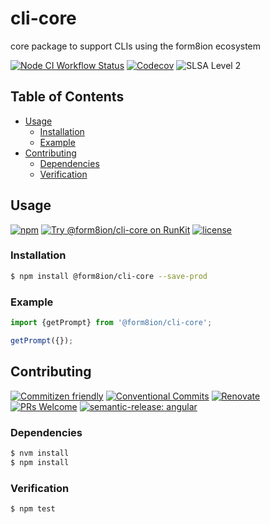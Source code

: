 # cli-core

core package to support CLIs using the form8ion ecosystem

<!--status-badges start -->

[![Node CI Workflow Status][github-actions-ci-badge]][github-actions-ci-link]
[![Codecov][coverage-badge]][coverage-link]
![SLSA Level 2][slsa-badge]

<!--status-badges end -->

## Table of Contents

* [Usage](#usage)
  * [Installation](#installation)
  * [Example](#example)
* [Contributing](#contributing)
  * [Dependencies](#dependencies)
  * [Verification](#verification)

## Usage

<!--consumer-badges start -->

[![npm][npm-badge]][npm-link]
[![Try @form8ion/cli-core on RunKit][runkit-badge]][runkit-link]
[![license][license-badge]][license-link]

<!--consumer-badges end -->

### Installation

```sh
$ npm install @form8ion/cli-core --save-prod
```

### Example

```javascript
import {getPrompt} from '@form8ion/cli-core';

getPrompt({});
```

## Contributing

<!--contribution-badges start -->

[![Commitizen friendly][commitizen-badge]][commitizen-link]
[![Conventional Commits][commit-convention-badge]][commit-convention-link]
[![Renovate][renovate-badge]][renovate-link]
[![PRs Welcome][PRs-badge]][PRs-link]
[![semantic-release: angular][semantic-release-badge]][semantic-release-link]

<!--contribution-badges end -->

### Dependencies

```sh
$ nvm install
$ npm install
```

### Verification

```sh
$ npm test
```

[github-actions-ci-link]: https://github.com/form8ion/cli-core/actions?query=workflow%3A%22Node.js+CI%22+branch%3Amaster

[github-actions-ci-badge]: https://img.shields.io/github/actions/workflow/status/form8ion/cli-core/node-ci.yml.svg?branch=master&logo=github

[coverage-link]: https://codecov.io/github/form8ion/cli-core

[coverage-badge]: https://img.shields.io/codecov/c/github/form8ion/cli-core?logo=codecov

[slsa-badge]: https://slsa.dev/images/gh-badge-level2.svg

[commitizen-link]: http://commitizen.github.io/cz-cli/

[commitizen-badge]: https://img.shields.io/badge/commitizen-friendly-brightgreen.svg

[commit-convention-link]: https://conventionalcommits.org

[commit-convention-badge]: https://img.shields.io/badge/Conventional%20Commits-1.0.0-yellow.svg

[renovate-link]: https://renovatebot.com

[renovate-badge]: https://img.shields.io/badge/renovate-enabled-brightgreen.svg?logo=renovatebot

[PRs-link]: https://makeapullrequest.com

[PRs-badge]: https://img.shields.io/badge/PRs-welcome-brightgreen.svg

[semantic-release-link]: https://github.com/semantic-release/semantic-release

[semantic-release-badge]: https://img.shields.io/badge/semantic--release-angular-e10079?logo=semantic-release

[npm-link]: https://www.npmjs.com/package/@form8ion/cli-core

[npm-badge]: https://img.shields.io/npm/v/@form8ion/cli-core?logo=npm

[runkit-link]: https://npm.runkit.com/@form8ion/cli-core

[runkit-badge]: https://badge.runkitcdn.com/@form8ion/cli-core.svg

[license-link]: LICENSE

[license-badge]: https://img.shields.io/github/license/form8ion/cli-core.svg?logo=opensourceinitiative

